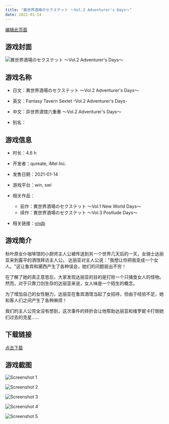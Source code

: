 ```yaml
---
title: "異世界酒場のセクステット ～Vol.2 Adventurer's Days～"
date: 2021-01-14
---
```

[编辑此页面](https://github.com/ACG-3/ADV3-source/blob/main/source/_posts/%E7%95%B0%E4%B8%96%E7%95%8C%E9%85%92%E5%A0%B4%E3%81%AE%E3%82%BB%E3%82%AF%E3%82%B9%E3%83%86%E3%83%83%E3%83%88%20%EF%BD%9EVol.2%20Adventurer%27s%20Days%EF%BD%9E.md)

## 游戏封面

![異世界酒場のセクステット ～Vol.2 Adventurer's Days～](https%3A//pan.timero.xyz/onedrive/img_lib_001/%E7%95%B0%E4%B8%96%E7%95%8C%E9%85%92%E5%A0%B4%E3%81%AE%E3%82%BB%E3%82%AF%E3%82%B9%E3%83%86%E3%83%83%E3%83%88%20%EF%BD%9EVol.2%20Adventurer%27s%20Days%EF%BD%9E_cover.avif)


## 游戏名称

- 日文：異世界酒場のセクステット ～Vol.2 Adventurer's Days～
- 英文：Fantasy Tavern Sextet -Vol.2 Adventurer's Days-
- 中文：异世界酒馆六重奏 〜Vol.2 Adventurer's Days～

- 别名：


## 游戏信息

- 时长：4.6 h
- 开发者：qureate, iMel Inc.
- 发售日期：2021-01-14
- 游戏平台：win, swi
- 相关作品：
   - 前作：異世界酒場のセクステット ～Vol.1 New World Days～
   - 续作：異世界酒場のセクステット ～Vol.3 Postlude Days～

- 相关链接：[vndb](https://vndb.org/v31090)


## 游戏简介

秋叶原女仆咖啡馆的小厨师主人公被传送到另一个世界几天后的一天，女骑士达丽亚来到露平的酒馆拜访主人公。
达丽亚对主人公说："我想让你把我变成一个女人。"这让鲁宾和黛西产生了各种误会，她们的问题层出不穷！

在了解了她的真正意思后，大家发现达丽亚的目的是打败一个只捕食女人的怪物。然而，对于只靠刀剑生存的达丽亚来说，女人味是一个陌生的概念。

为了增加自己的女性魅力，达丽亚在鲁宾酒馆当起了女招待，但由于经验不足，她和客人们之间产生了各种麻烦！

我们的主人公完全没有想到，这次事件的转折会让他帮助达丽亚和维罗妮卡打倒她们过去的克星......




## 下载链接

[点击下载](https://pan.timero.xyz/onedrive/adv_lib_001/%E7%95%B0%E4%B8%96%E7%95%8C%E9%85%92%E5%A0%B4%E3%81%AE%E3%82%BB%E3%82%AF%E3%82%B9%E3%83%86%E3%83%83%E3%83%88%20%EF%BD%9EVol.2%20Adventurer%27s%20Days%EF%BD%9E)


## 游戏截图


![Screenshot 1](https%3A//pan.timero.xyz/onedrive/img_lib_001/%E7%95%B0%E4%B8%96%E7%95%8C%E9%85%92%E5%A0%B4%E3%81%AE%E3%82%BB%E3%82%AF%E3%82%B9%E3%83%86%E3%83%83%E3%83%88%20%EF%BD%9EVol.2%20Adventurer%27s%20Days%EF%BD%9E_Screenshot_1.avif)

![Screenshot 2](https%3A//pan.timero.xyz/onedrive/img_lib_001/%E7%95%B0%E4%B8%96%E7%95%8C%E9%85%92%E5%A0%B4%E3%81%AE%E3%82%BB%E3%82%AF%E3%82%B9%E3%83%86%E3%83%83%E3%83%88%20%EF%BD%9EVol.2%20Adventurer%27s%20Days%EF%BD%9E_Screenshot_2.avif)

![Screenshot 3](https%3A//pan.timero.xyz/onedrive/img_lib_001/%E7%95%B0%E4%B8%96%E7%95%8C%E9%85%92%E5%A0%B4%E3%81%AE%E3%82%BB%E3%82%AF%E3%82%B9%E3%83%86%E3%83%83%E3%83%88%20%EF%BD%9EVol.2%20Adventurer%27s%20Days%EF%BD%9E_Screenshot_3.avif)

![Screenshot 4](https%3A//pan.timero.xyz/onedrive/img_lib_001/%E7%95%B0%E4%B8%96%E7%95%8C%E9%85%92%E5%A0%B4%E3%81%AE%E3%82%BB%E3%82%AF%E3%82%B9%E3%83%86%E3%83%83%E3%83%88%20%EF%BD%9EVol.2%20Adventurer%27s%20Days%EF%BD%9E_Screenshot_4.avif)

![Screenshot 5](https%3A//pan.timero.xyz/onedrive/img_lib_001/%E7%95%B0%E4%B8%96%E7%95%8C%E9%85%92%E5%A0%B4%E3%81%AE%E3%82%BB%E3%82%AF%E3%82%B9%E3%83%86%E3%83%83%E3%83%88%20%EF%BD%9EVol.2%20Adventurer%27s%20Days%EF%BD%9E_Screenshot_5.avif)

